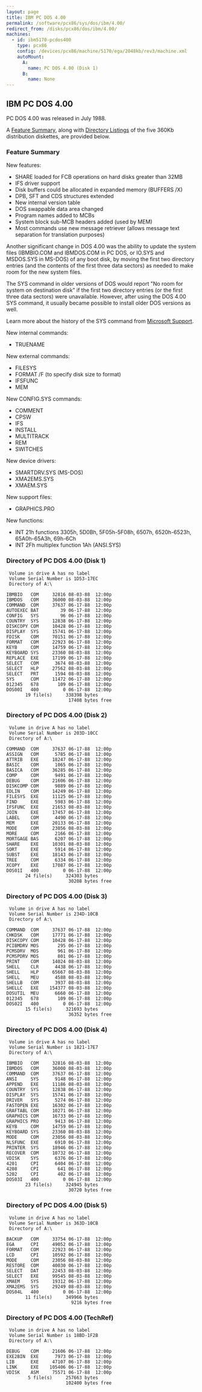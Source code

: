 ```yaml
---
layout: page
title: IBM PC DOS 4.00
permalink: /software/pcx86/sys/dos/ibm/4.00/
redirect_from: /disks/pcx86/dos/ibm/4.00/
machines:
  - id: ibm5170-pcdos400
    type: pcx86
    config: /devices/pcx86/machine/5170/ega/2048kb/rev3/machine.xml
    autoMount:
      A:
        name: PC DOS 4.00 (Disk 1)
      B:
        name: None
---
```


IBM PC DOS 4.00
---------------

PC DOS 4.00 was released in July 1988.

A [Feature Summary](#feature-summary), along with [Directory Listings](#directory-of-pc-dos-400-disk-1) of the five
360Kb distribution diskettes, are provided below.

### Feature Summary

New features:

- SHARE loaded for FCB operations on hard disks greater than 32MB
- IFS driver support
- Disk buffers could be allocated in expanded memory (BUFFERS /X)
- DPB, SFT and CDS structures extended
- New internal version table
- DOS swappable data area changed
- Program names added to MCBs
- System block sub-MCB headers added (used by MEM)
- Most commands use new message retriever (allows message text separation for translation purposes)

Another significant change in DOS 4.00 was the ability to update the system files (IBMBIO.COM and IBMDOS.COM in
PC DOS, or IO.SYS and MSDOS.SYS in MS-DOS) of any boot disk, by moving the first two directory entries (and the contents
of the first three data sectors) as needed to make room for the new system files.

The SYS command in older versions of DOS would report "No room for system on destination disk" if the first
two directory entries (or the first three data sectors) were unavailable.  However, after using the DOS 4.00
SYS command, it usually became possible to install older DOS versions as well.

Learn more about the history of the SYS command from [Microsoft Support](https://jeffpar.github.io/kbarchive/kb/066/Q66530/).

New internal commands:

- TRUENAME

New external commands:

- FILESYS
- FORMAT /F (to specify disk size to format)
- IFSFUNC
- MEM

New CONFIG.SYS commands:

- COMMENT
- CPSW
- IFS
- INSTALL
- MULTITRACK
- REM
- SWITCHES

New device drivers:

- SMARTDRV.SYS (MS-DOS)
- XMA2EMS.SYS
- XMAEM.SYS

New support files:

- GRAPHICS.PRO

New functions:

- INT 21h functions 3305h, 5D0Bh, 5F05h-5F08h, 6507h, 6520h-6523h, 65A0h-65A3h, 69h-6Ch
- INT 2Fh multiplex function 1Ah (ANSI.SYS)

### Directory of PC DOS 4.00 (Disk 1)

	 Volume in drive A has no label
	 Volume Serial Number is 1D53-17EC
	 Directory of A:\

	IBMBIO   COM     32816 08-03-88  12:00p
	IBMDOS   COM     36000 08-03-88  12:00p
	COMMAND  COM     37637 06-17-88  12:00p
	AUTOEXEC BAT        39 06-17-88  12:00p
	CONFIG   SYS        96 06-17-88  12:00p
	COUNTRY  SYS     12838 06-17-88  12:00p
	DISKCOPY COM     10428 06-17-88  12:00p
	DISPLAY  SYS     15741 06-17-88  12:00p
	FDISK    COM     70151 06-17-88  12:00p
	FORMAT   COM     22923 06-17-88  12:00p
	KEYB     COM     14759 06-17-88  12:00p
	KEYBOARD SYS     23360 08-03-88  12:00p
	REPLACE  EXE     17199 06-17-88  12:00p
	SELECT   COM      3674 08-03-88  12:00p
	SELECT   HLP     27562 08-03-88  12:00p
	SELECT   PRT      1594 08-03-88  12:00p
	SYS      COM     11472 06-17-88  12:00p
	012345   678       109 06-17-88  12:00p
	DOS00I   400         0 06-17-88  12:00p
	       19 file(s)     338398 bytes
	                       17408 bytes free

### Directory of PC DOS 4.00 (Disk 2)

	 Volume in drive A has no label
	 Volume Serial Number is 203D-10CC
	 Directory of A:\

	COMMAND  COM     37637 06-17-88  12:00p
	ASSIGN   COM      5785 06-17-88  12:00p
	ATTRIB   EXE     18247 06-17-88  12:00p
	BASIC    COM      1065 06-17-88  12:00p
	BASICA   COM     36285 06-17-88  12:00p
	COMP     COM      9491 06-17-88  12:00p
	DEBUG    COM     21606 06-17-88  12:00p
	DISKCOMP COM      9889 06-17-88  12:00p
	EDLIN    COM     14249 06-17-88  12:00p
	FILESYS  EXE     11125 06-17-88  12:00p
	FIND     EXE      5983 06-17-88  12:00p
	IFSFUNC  EXE     21653 08-03-88  12:00p
	JOIN     EXE     17457 06-17-88  12:00p
	LABEL    COM      4490 06-17-88  12:00p
	MEM      EXE     20133 06-17-88  12:00p
	MODE     COM     23056 08-03-88  12:00p
	MORE     COM      2166 06-17-88  12:00p
	MORTGAGE BAS      6207 06-17-88  12:00p
	SHARE    EXE     10301 08-03-88  12:00p
	SORT     EXE      5914 06-17-88  12:00p
	SUBST    EXE     18143 06-17-88  12:00p
	TREE     COM      6334 06-17-88  12:00p
	XCOPY    EXE     17087 06-17-88  12:00p
	DOS01I   400         0 06-17-88  12:00p
	       24 file(s)     324303 bytes
	                       30208 bytes free

### Directory of PC DOS 4.00 (Disk 3)

	 Volume in drive A has no label
	 Volume Serial Number is 234D-10CB
	 Directory of A:\

	COMMAND  COM     37637 06-17-88  12:00p
	CHKDSK   COM     17771 06-17-88  12:00p
	DISKCOPY COM     10428 06-17-88  12:00p
	PCIBMDRV MOS       295 06-17-88  12:00p
	PCMSDRV  MOS       961 06-17-88  12:00p
	PCMSPDRV MOS       801 06-17-88  12:00p
	PRINT    COM     14024 08-03-88  12:00p
	SHELL    CLR      4438 06-17-88  12:00p
	SHELL    HLP     65667 08-03-88  12:00p
	SHELL    MEU      4588 08-03-88  12:00p
	SHELLB   COM      3937 08-03-88  12:00p
	SHELLC   EXE    154377 08-03-88  12:00p
	DOSUTIL  MEU      6660 06-17-88  12:00p
	012345   678       109 06-17-88  12:00p
	DOS02I   400         0 06-17-88  12:00p
	       15 file(s)     321693 bytes
	                       36352 bytes free

### Directory of PC DOS 4.00 (Disk 4)

	 Volume in drive A has no label
	 Volume Serial Number is 1821-17E7
	 Directory of A:\

	IBMBIO   COM     32816 08-03-88  12:00p
	IBMDOS   COM     36000 08-03-88  12:00p
	COMMAND  COM     37637 06-17-88  12:00p
	ANSI     SYS      9148 06-17-88  12:00p
	APPEND   EXE     11186 08-03-88  12:00p
	COUNTRY  SYS     12838 06-17-88  12:00p
	DISPLAY  SYS     15741 06-17-88  12:00p
	DRIVER   SYS      5274 06-17-88  12:00p
	FASTOPEN EXE     16302 06-17-88  12:00p
	GRAFTABL COM     10271 06-17-88  12:00p
	GRAPHICS COM     16733 06-17-88  12:00p
	GRAPHICS PRO      9413 06-17-88  12:00p
	KEYB     COM     14759 06-17-88  12:00p
	KEYBOARD SYS     23360 08-03-88  12:00p
	MODE     COM     23056 08-03-88  12:00p
	NLSFUNC  EXE      6910 06-17-88  12:00p
	PRINTER  SYS     18946 06-17-88  12:00p
	RECOVER  COM     10732 06-17-88  12:00p
	VDISK    SYS      6376 06-17-88  12:00p
	4201     CPI      6404 06-17-88  12:00p
	4208     CPI       641 06-17-88  12:00p
	5202     CPI       402 06-17-88  12:00p
	DOS03I   400         0 06-17-88  12:00p
	       23 file(s)     324945 bytes
	                       30720 bytes free

### Directory of PC DOS 4.00 (Disk 5)

	 Volume in drive A has no label
	 Volume Serial Number is 363D-10CB
	 Directory of A:\

	BACKUP   COM     33754 06-17-88  12:00p
	EGA      CPI     49052 06-17-88  12:00p
	FORMAT   COM     22923 06-17-88  12:00p
	LCD      CPI     10592 06-17-88  12:00p
	MODE     COM     23056 08-03-88  12:00p
	RESTORE  COM     40030 06-17-88  12:00p
	SELECT   DAT     22453 08-03-88  12:00p
	SELECT   EXE     99545 08-03-88  12:00p
	XMAEM    SYS     19312 06-17-88  12:00p
	XMA2EMS  SYS     29249 08-03-88  12:00p
	DOS04L   400         0 06-17-88  12:00p
	       11 file(s)     349966 bytes
	                        9216 bytes free

### Directory of PC DOS 4.00 (TechRef)

	 Volume in drive A has no label
	 Volume Serial Number is 18BD-1F2B
	 Directory of A:\

	DEBUG    COM     21606 06-17-88  12:00p
	EXE2BIN  EXE      7973 06-17-88  12:00p
	LIB      EXE     47107 06-17-88  12:00p
	LINK     EXE    105406 06-17-88  12:00p
	VDISK    ASM     75571 06-17-88  12:00p
	        5 file(s)     257663 bytes
	                      102400 bytes free
